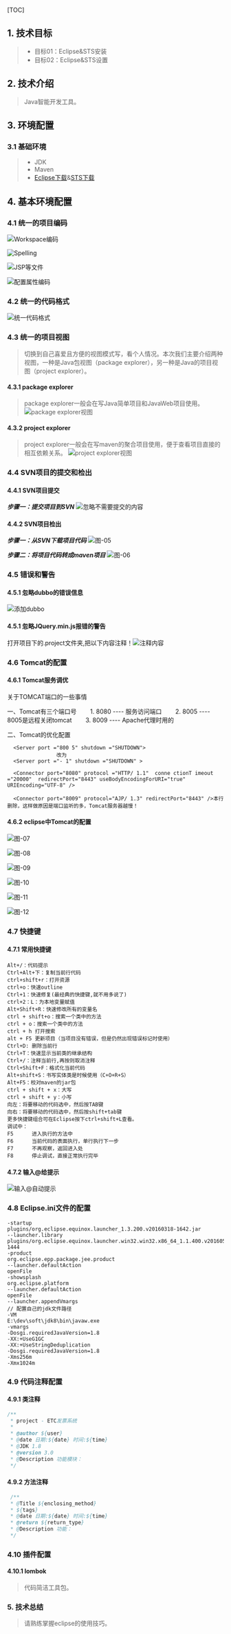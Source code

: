 [TOC]

## 1. 技术目标

> * 目标01：Eclipse&STS安装
> * 目标02：Eclipse&STS设置

## 2. 技术介绍
> Java智能开发工具。

## 3. 环境配置
### 3.1 基础环境

> * JDK
> * Maven
> * [Eclipse下载](http://www.eclipse.org/downloads/eclipse-packages/)&[STS下载](https://spring.io/tools)


## 4. 基本环境配置
### 4.1 统一的项目编码
![Workspace编码](http://upload-images.jianshu.io/upload_images/8185387-e2f8f17905df507d.png?imageMogr2/auto-orient/strip%7CimageView2/2/w/1240)

![Spelling](http://upload-images.jianshu.io/upload_images/8185387-d096eff491423615.png?imageMogr2/auto-orient/strip%7CimageView2/2/w/1240)

![JSP等文件](http://upload-images.jianshu.io/upload_images/8185387-119af52e3ee62b83.png?imageMogr2/auto-orient/strip%7CimageView2/2/w/1240)

![配置属性编码](http://upload-images.jianshu.io/upload_images/8185387-b30384c00e75887e.png?imageMogr2/auto-orient/strip%7CimageView2/2/w/1240)

### 4.2 统一的代码格式
![统一代码格式](http://upload-images.jianshu.io/upload_images/8185387-cbf7cf2aff9d9b34.png?imageMogr2/auto-orient/strip%7CimageView2/2/w/1240)

### 4.3 统一的项目视图
> 切换到自己喜爱且方便的视图模式写，看个人情况。本次我们主要介绍两种视图，一种是Java包视图（package explorer），另一种是Java的项目视图（project explorer）。

#### 4.3.1 package explorer
> package explorer一般会在写Java简单项目和JavaWeb项目使用。
> ![package explorer视图](http://upload-images.jianshu.io/upload_images/8185387-3075405ea0f68b85.png?imageMogr2/auto-orient/strip%7CimageView2/2/w/1240)

#### 4.3.2 project explorer
> project explorer一般会在写maven的聚合项目使用，便于查看项目直接的相互依赖关系。
> ![project explorer视图](http://upload-images.jianshu.io/upload_images/8185387-9218a71b3bdace89.png?imageMogr2/auto-orient/strip%7CimageView2/2/w/1240)

### 4.4 SVN项目的提交和检出
#### 4.4.1 SVN项目提交
***步骤一：提交项目到SVN***
![忽略不需要提交的内容](http://upload-images.jianshu.io/upload_images/8185387-0a01b1f66907027f.png?imageMogr2/auto-orient/strip%7CimageView2/2/w/1240)


#### 4.4.2 SVN项目检出
***步骤一：从SVN下载项目代码***
![图-05](http://upload-images.jianshu.io/upload_images/8185387-fa5c315193092bb7.png?imageMogr2/auto-orient/strip%7CimageView2/2/w/1240)

***步骤二：将项目代码转成maven项目***
![图-06](http://upload-images.jianshu.io/upload_images/8185387-16f1ab5d13674b1e.png?imageMogr2/auto-orient/strip%7CimageView2/2/w/1240)

### 4.5 错误和警告
#### 4.5.1 忽略dubbo的错误信息
![添加dubbo](http://upload-images.jianshu.io/upload_images/8185387-12c7cff55d200c72.png?imageMogr2/auto-orient/strip%7CimageView2/2/w/1240)

#### 4.5.1 忽略JQuery.min.js报错的警告
打开项目下的.project文件夹,把以下内容注释！![注释内容](http://upload-images.jianshu.io/upload_images/8185387-42b599efdb90e066.png?imageMogr2/auto-orient/strip%7CimageView2/2/w/1240)


### 4.6 Tomcat的配置
#### 4.6.1 Tomcat服务调优
关于TOMCAT端口的一些事情

一、Tomcat有三个端口号
        1. 8080 ---- 服务访问端口
        2. 8005 ---- 8005是远程关闭tomcat
        3. 8009 ---- Apache代理时用的

二、Tomcat的优化配置
```
  <Server port ="800 5" shutdown ="SHUTDOWN">
                改为
  <Server port ="- 1" shutdown ="SHUTDOWN" >

  <Connector port="8080" protocol ="HTTP/ 1.1"  conne ctionT imeout ="20000"  redirectPort="8443" useBodyEncodingForURI="true" URIEncoding="UTF-8" />

  <Connector port="8009" protocol="AJP/ 1.3" redirectPort="8443" />本行删除，这样做原因是端口监听的多，Tomcat服务器越慢！
```


#### 4.6.2 eclipse中Tomcat的配置
![图-07](http://upload-images.jianshu.io/upload_images/8185387-8ac9c587d8046cab.png?imageMogr2/auto-orient/strip%7CimageView2/2/w/1240)

![图-08](http://upload-images.jianshu.io/upload_images/8185387-3003fb065692d980.png?imageMogr2/auto-orient/strip%7CimageView2/2/w/1240)

![图-09](http://upload-images.jianshu.io/upload_images/8185387-3f268d5099bcdbd3.png?imageMogr2/auto-orient/strip%7CimageView2/2/w/1240)

![图-10](http://upload-images.jianshu.io/upload_images/8185387-1c14c5ea6601e848.png?imageMogr2/auto-orient/strip%7CimageView2/2/w/1240)

![图-11](http://upload-images.jianshu.io/upload_images/8185387-14f84c06bf55f455.png?imageMogr2/auto-orient/strip%7CimageView2/2/w/1240)

![图-12](http://upload-images.jianshu.io/upload_images/8185387-7bac0605c6455f34.png?imageMogr2/auto-orient/strip%7CimageView2/2/w/1240)

### 4.7 快捷键
#### 4.7.1 常用快捷键
```properties
Alt+/：代码提示
Ctrl+Alt+下：复制当前行代码
ctrl+shift+r：打开资源
ctrl+o：快速outline
Ctrl+1：快速修复(最经典的快捷键,就不用多说了)
ctrl+2：L：为本地变量赋值
Alt+Shift+R：快速修改所有的变量名
ctrl + shift+o：搜索一个类中的方法
ctrl + o：搜索一个类中的方法
ctrl + h 打开搜索
alt + F5 更新项目（当项目没有错误，但是仍然出现错误标记时使用）
Ctrl+D: 删除当前行
Ctrl+T：快速显示当前类的继承结构
Ctrl+/：注释当前行,再按则取消注释
Ctrl+Shift+F：格式化当前代码
Alt+shift+S：书写实体类是时候使用（C+O+R+S）
Alt+F5：校对maven的jar包
ctrl + shift + x：大写
ctrl + shift + y：小写
向左：将要移动的代码选中，然后按TAB键
向右：将要移动的代码选中，然后按shift+tab键
更多快捷键组合可在Eclipse按下ctrl+shift+L查看。
调试中：
F5      进入执行的方法中
F6      当前代码的表面执行，单行执行下一步
F7      不再观察，返回进入处
F8      停止调试，直接正常执行完毕 
```
#### 4.7.2 输入@给提示
![输入@自动提示](http://upload-images.jianshu.io/upload_images/8185387-46a6786d0609e9ae.png?imageMogr2/auto-orient/strip%7CimageView2/2/w/1240)



### 4.8 Eclipse.ini文件的配置

```properties
-startup
plugins/org.eclipse.equinox.launcher_1.3.200.v20160318-1642.jar
--launcher.library
plugins/org.eclipse.equinox.launcher.win32.win32.x86_64_1.1.400.v20160518-1444
-product
org.eclipse.epp.package.jee.product
--launcher.defaultAction
openFile
-showsplash
org.eclipse.platform
--launcher.defaultAction
openFile
--launcher.appendVmargs
// 配置自己的jdk文件路径
-VM
E:\dev\soft\jdk8\bin\javaw.exe
-vmargs
-Dosgi.requiredJavaVersion=1.8
-XX:+UseG1GC
-XX:+UseStringDeduplication
-Dosgi.requiredJavaVersion=1.8
-Xms256m
-Xmx1024m
```



### 4.9 代码注释配置

#### 4.9.1 类注释
```java
/**
 * project - ETC发票系统
 *
 * @author ${user} 
 * @date 日期:${date} 时间:${time}
 * @JDK 1.8 
 * @version 3.0
 * @Description 功能模块： 
 */
```
#### 4.9.2 方法注释
```java
 /**
 * @Title ${enclosing_method}  
 * ${tags} 
 * @date 日期:${date} 时间:${time}
 * @return ${return_type}
 * @Description 功能： 
 */
```



### 4.10 插件配置

#### 4.10.1 lombok

> 代码简洁工具包。

### 5. 技术总结

> 请熟练掌握eclipse的使用技巧。